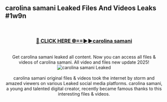 ## carolina samani Leaked Files And Videos Leaks #1w9n
<br>
<div align="center">
<h3><a href="https://watchclip.my.id/carolina samani" rel="nofollow">🔴 CLICK HERE 🌐==►►carolina samani</a></h3>
<br>
Get carolina samani leaked all content. Now you can access all files & videos of carolina samani. All video and files new update 2025!
<br>
<a href="https://watchclip.my.id/carolina samani" rel="nofollow" data-target="animated-image.originalLink"><img src="https://i.ibb.co.com/WyWwxjT/player-gif2.gif" alt="carolina samani Leaked" style="max-width: 100%; display: inline-block;" data-target="animated-image.originalImage"></a>
<br><br>
carolina samani original files & videos took the internet by storm and amazed viewers on various Leaked social media platforms. carolina samani, a young and talented digital creator, recently became famous thanks to this interesting files & videos.
</div>
<br>